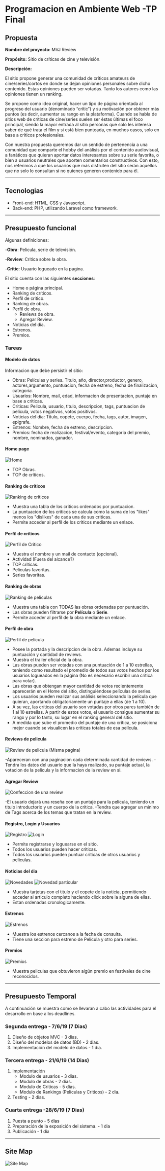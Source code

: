 ﻿# Programacion en Ambiente Web -TP Final

## Propuesta

**Nombre del proyecto:**   MVJ Review

**Propósito:**    Sitio de críticas de cine y televisión.

**Descripción:**

El sitio propone generar una comunidad de críticos amateurs de cine/series/cortos en donde se dejan opiniones personales sobre dicho contenido. Estas opiniones pueden ser votadas. Tanto los autores como las opiniones tienen un ranking.

Se propone como idea original, hacer un tipo de página orientada al progreso del usuario (denominado “crític”) y su motivación por obtener más puntos (es decir, aumentar su rango en la plataforma).
Cuando se habla de sitios web de críticas de cine/series suelen ser éstas últimas el foco principal, siendo la mayor entrada al sitio personas que solo les interesa saber de qué trata el film y si está bien punteada, en muchos casos, solo en base a críticos profesionales.

Con nuestra propuesta queremos dar un sentido de pertenencia a una comunidad que comparte el hobby del análisis por el contenido audiovisual, a fanáticos que quieran aportar datos interesantes sobre su serie favorita, o bien a usuarios neutrales que aporten comentarios constructivos. Con esto, nos referimos a que los usuarios que más disfruten del sitio serán aquellos que no solo lo consultan si no quienes generen contenido para él.

---

## Tecnologias

- Front-end: HTML, CSS y Javascript.
- Back-end: PHP, utilizando Laravel como framework.

---

## Presupuesto funcional

Algunas definiciones:

-**Obra**: Pelicula, serie de televisión.

-**Review**: Critica sobre la obra.

-**Critic**: Usuario logueado en la pagina.

El sitio cuenta con las siguientes **secciones**:

- Home o página principal.
- Ranking de críticos.
- Perfil de critico.
- Ranking de obras.
- Perfil de obra.
  - Reviews de obra.
  - Agregar Review.
- Noticias del dia.
- Estrenos.
- Premios.

### Tareas

#### Modelo de datos

Informacion que debe persistir el sitio:

- Obras: Películas y series. Titulo, año, director,productor, genero, actores,argumento, puntuacion, fecha de estreno, fecha de finalizacion, categoria.
- Usuarios: Nombre, mail, edad, informacion de presentacion, puntaje en base a criticas.
- Criticas: Pelicula, usuario, titulo, descripcion, tags, puntuacion de pelicula, votos negativos, votos positivos.
- Noticias del dia: Titulo, copete, cuerpo, fecha, tags, autor, imagen, epigrafe.
- Estrenos: Nombre, fecha de estreno, descripcion.
- Premios:  fecha de realizacion, festival/evento, categoria del premio, nombre, nominados, ganador.

#### Home page

![Home](/res/doc/HomePage.png)

- TOP Obras.
- TOP de críticos.

#### Ranking de criticos

![Ranking de criticos](/res/doc/RankingCriticos.png)

- Muestra una tabla de los criticos ordenados por puntuacion.
- La puntuacion de los criticos se calcula como la suma de los "likes" menos los "dislikes" de cada una de sus criticas.
- Permite acceder al perfil de los críticos mediante un enlace.

#### Perfil de criticos

![Perfil de Critico](/res/doc/PerfilCritico.png)

- Muestra el nombre y un mail de contacto (opcional).
- Actividad (Fuera del alcance?)
- TOP criticas.
- Peliculas favoritas.
- Series favoritas.

#### Ranking de obras

![Ranking de peliculas](/res/doc/RankingPeliculas.png)

- Muestra una tabla con TODAS las obras ordenadas por puntuación.
- Las obras pueden filtrarse por **Película** o **Serie**.
- Permite acceder al perfil de la obra mediante un enlace.

#### Perfil de obra

![Perfil de pelicula](/res/doc/PerfilPelicula.png)

- Posee la portada y la descripcion de la obra. Ademas incluye su puntuación y cantidad de reviews.
- Muestra el trailer oficial de la obra.
- Las obras pueden ser votadas con una puntuación de 1 a 10 estrellas, teniendo como resultado el promedio de todos sus votos hechos por los usuarios logueados en la página (No es necesario escribir una critica para votar).
- Las obras que obtengan mayor cantidad de votos recientemente aparecerán en el Home del sitio, distinguiéndose películas de series.
- Los usuarios pueden realizar sus análisis seleccionando la película que quieran, aportando obligatoriamente un puntaje a ellas (de 1 a 10).
- A su vez, las críticas del usuario son votadas por otros pares también de 1 al 10 estrellas. A partir de estos votos, el usuario consigue aumentar su rango y por lo tanto, su lugar en el ranking general del sitio.
- A medida que sube el promedio del puntaje de una crítica, se posiciona mejor cuando se visualicen las críticas totales de esa película.

#### Reviews de pelicula

![Review de pelicula (Misma pagina)](/res/doc/ReviewsPelicula.png)

-Apareceran con una paginacion cada determinada cantidad de reviews.
-Tendra los datos del usuario que la haya realizado, su puntaje actual, la votacion de la pelicula y la informacion de la review en si.

#### Agregar Review

![Confeccion de una review](/res/doc/AgregarReview.png)

-El usuario dejará una reseña con un puntaje para la pelicula, teniendo un titulo introductorio y un cuerpo de la critica.
-Tendra que agregar un minimo de Tags acerca de los temas que tratan en la review.

#### Registro, Login y Usuarios

![Registro](/res/doc/Registro.png)
![Login](/res/doc/Login.png)

- Permite registrarse y loguearse en el sitio.
- Todos los usuarios pueden hacer criticas.
- Todos los usuarios pueden puntuar criticas de otros usuarios y peliculas.

#### Noticias del dia

![Novedades](/res/doc/NoticiaDelDia.png)
![Novedad particular](/res/doc/NoticiaParticular.png)

- Muestra tarjetas con el titulo y el copete de la noticia, permitiendo acceder al articulo completo haciendo click sobre la alguna de ellas.
- Estan ordenadas cronologicamente.

#### Estrenos

![Estrenos](/res/doc/Estrenos.png)
- Muestra los estrenos cercanos a la fecha de consulta.
- Tiene una seccion para estreno de Pelicula y otro para series.

#### Premios

![Premios](/res/doc/Premios.png)
- Muestra peliculas que obtuvieron algún premio en festivales de cine reconocidos.

---

## Presupuesto Temporal

A continuación se muestra como se llevaran a cabo las actividades para el desarrollo en base a los deadlines.

### Segunda entrega - 7/6/19 (7 Dias)

1. Diseño de objetos MVC - 3 dias.
2. Diseño del modelos de datos (BD) - 2 dias.
3. Implementación del modelo de datos - 1 dia.

### Tercera entrega - 21/6/19 (14 Dias)

1. Implementación
    - Modulo de usuarios - 3 dias.
    - Modulo de obras - 2 dias.
    - Modulo de Criticas - 5 dias.
    - Modulo de Rankings (Peliculas y Criticos) - 2 dia.
2. Testing - 2 dias.

### Cuarta entrega -28/6/19 (7 Dias)

1. Puesta a punto - 5 dias
2. Preparación de la exposición del sistema. - 1 dia
3. Publicación - 1 dia

---

## Site Map

![Site Map](/res/doc/SiteMap.png)

